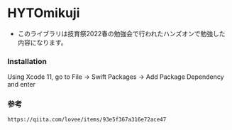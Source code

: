 # HYTOmikuji
* このライブラリは技育祭2022春の勉強会で行われたハンズオンで勉強した内容になります。

### Installation
Using Xcode 11, go to File -> Swift Packages -> Add Package Dependency and enter 

### 参考
`https://qiita.com/lovee/items/93e5f367a316e72ace47`

